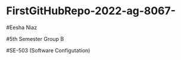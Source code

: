 # FirstGitHubRepo-2022-ag-8067-

#Eesha Niaz 

#5th Semester Group B 

#SE-503 (Software Configutation)

